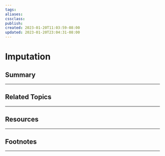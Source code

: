 ```yaml
---
tags:
aliases:
cssclass:
publish:
created: 2023-01-20T11:03:59-08:00
updated: 2023-01-20T23:04:31-08:00
---
```

# Imputation

## Summary

---

## Related Topics

---

## Resources

---

## Footnotes

---